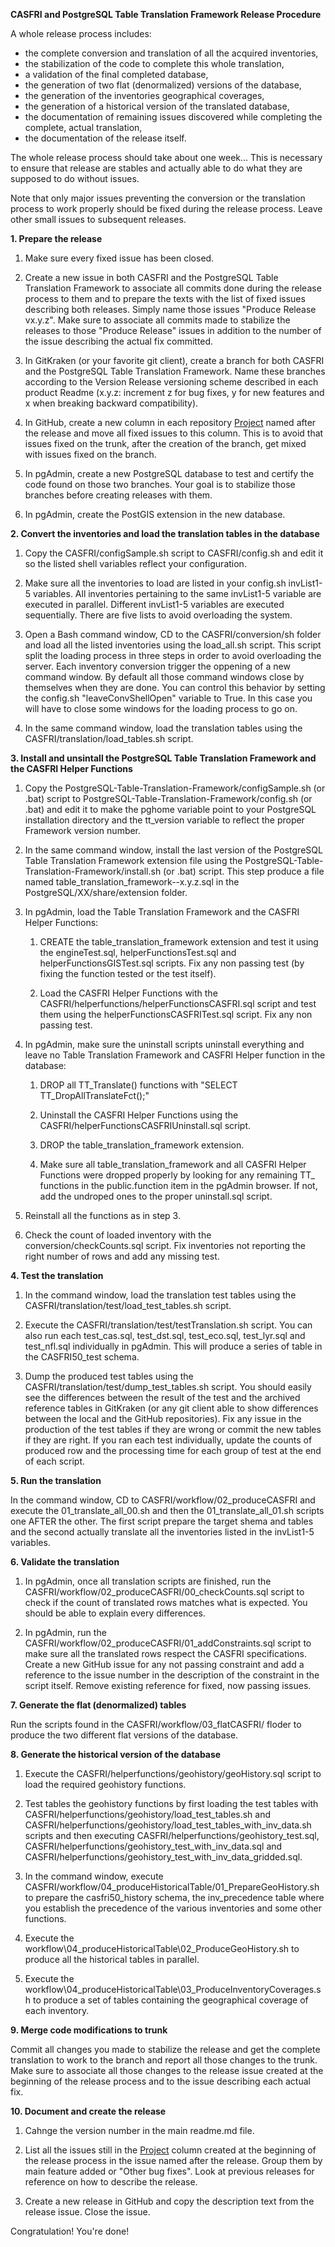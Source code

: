 **CASFRI and PostgreSQL Table Translation Framework Release Procedure**

A whole release process includes:

- the complete conversion and translation of all the acquired inventories,
- the stabilization of the code to complete this whole translation,
- a validation of the final completed database,
- the generation of two flat (denormalized) versions of the database,
- the generation of the inventories geographical coverages,
- the generation of a historical version of the translated database,
- the documentation of remaining issues discovered while completing the complete, actual translation,
- the documentation of the release itself.

The whole release process should take about one week... This is necessary to ensure that release are stables and actually able to do what they are supposed to do without issues. 

Note that only major issues preventing the conversion or the translation process to work properly should be fixed during the release process. Leave other small issues to subsequent releases.

**1. Prepare the release**

1. Make sure every fixed issue has been closed.

2. Create a new issue in both CASFRI and the PostgreSQL Table Translation Framework to associate all commits done during the release process to them and to prepare the texts with the list of fixed issues describing both releases. Simply name those issues "Produce Release vx.y.z". Make sure to associate all commits made to stabilize the releases to those "Produce Release" issues in addition to the number of the issue describing the actual fix committed.

3. In GitKraken (or your favorite git client), create a branch for both CASFRI and the PostgreSQL Table Translation Framework. Name these branches according to the Version Release versioning scheme described in each product Readme (x.y.z: increment z for bug fixes, y for new features and x when breaking backward compatibility).

4. In GitHub, create a new column in each repository [Project](https://github.com/edwardsmarc/CASFRI/projects) named after the release and move all fixed issues to this column. This is to avoid that issues fixed on the trunk, after the creation of the branch, get mixed with issues fixed on the branch.

5. In pgAdmin, create a new PostgreSQL database to test and certify the code found on those two branches. Your goal is to stabilize those branches before creating releases with them.

6. In pgAdmin, create the PostGIS extension in the new database.

**2. Convert the inventories and load the translation tables in the database**

1. Copy the CASFRI/configSample.sh script to CASFRI/config.sh and edit it so the listed shell variables reflect your configuration.

3. Make sure all the inventories to load are listed in your config.sh invList1-5 variables. All inventories pertaining to the same invList1-5 variable are executed in parallel. Different invList1-5 variables are executed sequentially. There are five lists to avoid overloading the system.

3. Open a Bash command window, CD to the CASFRI/conversion/sh folder and load all the listed inventories using the load_all.sh script. This script split the loading process in three steps in order to avoid overloading the server. Each inventory conversion trigger the oppening of a new command window. By default all those command windows close by themselves when they are done. You can control this behavior by setting the config.sh "leaveConvShellOpen" variable to True. In this case you will have to close some windows for the loading process to go on.

4. In the same command window, load the translation tables using the CASFRI/translation/load_tables.sh script.

**3. Install and unsintall the PostgreSQL Table Translation Framework and the CASFRI Helper Functions**

1. Copy the PostgreSQL-Table-Translation-Framework/configSample.sh (or .bat) script to PostgreSQL-Table-Translation-Framework/config.sh (or .bat) and edit it to make the pghome variable point to your PostgreSQL installation directory and the tt_version variable to reflect the proper Framework version number. 

2. In the same command window, install the last version of the PostgreSQL Table Translation Framework extension file using the PostgreSQL-Table-Translation-Framework/install.sh (or .bat) script. This step produce a file named table_translation_framework--x.y.z.sql in the PostgreSQL/XX/share/extension folder.

3. In pgAdmin, load the Table Translation Framework and the CASFRI Helper Functions:

    1. CREATE the table_translation_framework extension and test it using the engineTest.sql, helperFunctionsTest.sql and helperFunctionsGISTest.sql scripts. Fix any non passing test (by fixing the function tested or the test itself).

    2. Load the CASFRI Helper Functions with the CASFRI/helperfunctions/helperFunctionsCASFRI.sql script and test them using the helperFunctionsCASFRITest.sql script. Fix any non passing test.

4. In pgAdmin, make sure the uninstall scripts uninstall everything and leave no Table Translation Framework and CASFRI Helper function in the database:

    1. DROP all TT_Translate() functions with "SELECT TT_DropAllTranslateFct();"

    2. Uninstall the CASFRI Helper Functions using the CASFRI/helperFunctionsCASFRIUninstall.sql script.

    3. DROP the table_translation_framework extension.

    4. Make sure all table_translation_framework and all CASFRI Helper Functions were dropped properly by looking for any remaining TT_ functions in the public.function item in the pgAdmin browser. If not, add the undroped ones to the proper uninstall.sql script.

5. Reinstall all the functions as in step 3.

6. Check the count of loaded inventory with the conversion/checkCounts.sql script. Fix inventories not reporting the right number of rows and add any missing test.

**4. Test the translation**

1. In the command window, load the translation test tables using the CASFRI/translation/test/load_test_tables.sh script.

2. Execute the CASFRI/translation/test/testTranslation.sh script. You can also run each test_cas.sql, test_dst.sql, test_eco.sql, test_lyr.sql and test_nfl.sql individually in pgAdmin. This will produce a series of table in the CASFRI50_test schema.

3. Dump the produced test tables using the CASFRI/translation/test/dump_test_tables.sh script. You should easily see the differences between the result of the test and the archived reference tables in GitKraken (or any git client able to show differences between the local and the GitHub repositories). Fix any issue in the production of the test tables if they are wrong or commit the new tables if they are right. If you ran each test individually, update the counts of produced row and the processing time for each group of test at the end of each script.

**5. Run the translation**

In the command window, CD to CASFRI/workflow/02_produceCASFRI and execute the 01_translate_all_00.sh and then the 01_translate_all_01.sh scripts one AFTER the other. The first script prepare the target shema and tables and the second actually translate all the inventories listed in the invList1-5 variables.

**6. Validate the translation**

1. In pgAdmin, once all translation scripts are finished, run the CASFRI/workflow/02_produceCASFRI/00_checkCounts.sql script to check if the count of translated rows matches what is expected. You should be able to explain every differences.

2. In pgAdmin, run the CASFRI/workflow/02_produceCASFRI/01_addConstraints.sql script to make sure all the translated rows respect the CASFRI specifications. Create a new GitHub issue for any not passing constraint and add a reference to the issue number in the description of the constraint in the script itself. Remove existing reference for fixed, now passing issues.

**7. Generate the flat (denormalized) tables**

Run the scripts found in the CASFRI/workflow/03_flatCASFRI/ floder to produce the two different flat versions of the database.

**8. Generate the historical version of the database**

1. Execute the CASFRI/helperfunctions/geohistory/geoHistory.sql script to load the required geohistory functions.

3. Test tables the geohistory functions by first loading the test tables with CASFRI/helperfunctions/geohistory/load_test_tables.sh and CASFRI/helperfunctions/geohistory/load_test_tables_with_inv_data.sh scripts and then executing CASFRI/helperfunctions/geohistory_test.sql, CASFRI/helperfunctions/geohistory_test_with_inv_data.sql and CASFRI/helperfunctions/geohistory_test_with_inv_data_gridded.sql.

4. In the command window, execute CASFRI/workflow/04_produceHistoricalTable/01_PrepareGeoHistory.sh to prepare the casfri50_history schema, the inv_precedence table where you establish the precedence of the various inventories and some other functions.

2. Execute the workflow\04_produceHistoricalTable\02_ProduceGeoHistory.sh to produce all the historical tables in parallel.

3. Execute the workflow\04_produceHistoricalTable\03_ProduceInventoryCoverages.sh to produce a set of tables containing the geographical coverage of each inventory.

**9. Merge code modifications to trunk**

Commit all changes you made to stabilize the release and get the complete translation to work to the branch and report all those changes to the trunk. Make sure to associate all those changes to the release issue created at the beginning of the release process and to the issue describing each actual fix.

**10. Document and create the release**

1. Cahnge the version number in the main readme.md file.

2. List all the issues still in the [Project](https://github.com/edwardsmarc/CASFRI/projects) column created at the beginning of the release process in the issue named after the release. Group them by main feature added or "Other bug fixes". Look at previous releases for reference on how to describe the release.

32. Create a new release in GitHub and copy the description text from the release issue. Close the issue.

Congratulation! You're done!
